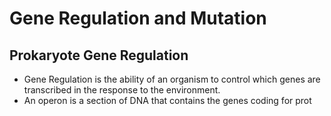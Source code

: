 # Gene Regulation and Mutation
## Prokaryote Gene Regulation
- Gene Regulation is the ability of an organism to control which genes are transcribed in the response to the environment.
- An operon is a section of DNA that contains the genes coding for prot